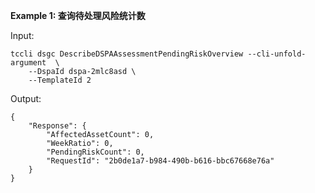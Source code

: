 **Example 1: 查询待处理风险统计数**



Input: 

```
tccli dsgc DescribeDSPAAssessmentPendingRiskOverview --cli-unfold-argument  \
    --DspaId dspa-2mlc8asd \
    --TemplateId 2
```

Output: 
```
{
    "Response": {
        "AffectedAssetCount": 0,
        "WeekRatio": 0,
        "PendingRiskCount": 0,
        "RequestId": "2b0de1a7-b984-490b-b616-bbc67668e76a"
    }
}
```

